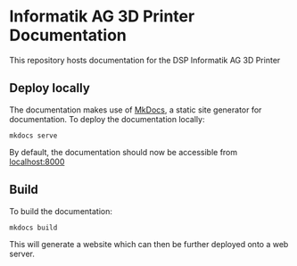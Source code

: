 # Informatik AG 3D Printer Documentation

This repository hosts documentation for the DSP Informatik AG 3D Printer

## Deploy locally

The documentation makes use of [MkDocs](https://www.mkdocs.org/#mkdocs), a static site generator for documentation. To deploy the documentation locally:

```
mkdocs serve
```

By default, the documentation should now be accessible from [localhost:8000](localhost:8000)

## Build

To build the documentation:

```
mkdocs build
```

This will generate a website which can then be further deployed onto a web server.

